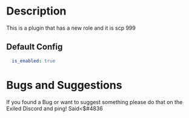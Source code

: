 # Description
This is a plugin that has a new role and it is scp 999

## Default Config
```yml
  is_enabled: true
```

# Bugs and Suggestions
If you found a Bug or want to suggest something please do that on the Exiled Discord and ping! Said<$#4836
